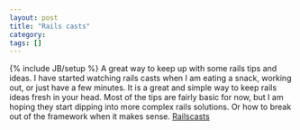 ```yaml
---
layout: post
title: "Rails casts"
category:
tags: []
---
```

{% include JB/setup %}
A great way to keep up with some rails tips and ideas. I have started watching rails casts when I am eating a snack, working out, or just have a few minutes. It is a great and simple way to keep rails ideas fresh in your head. Most of the tips are fairly basic for now, but I am hoping they start dipping into more complex rails solutions. Or how to break out of the framework when it makes sense.    [Railscasts](http://railscasts.com/)